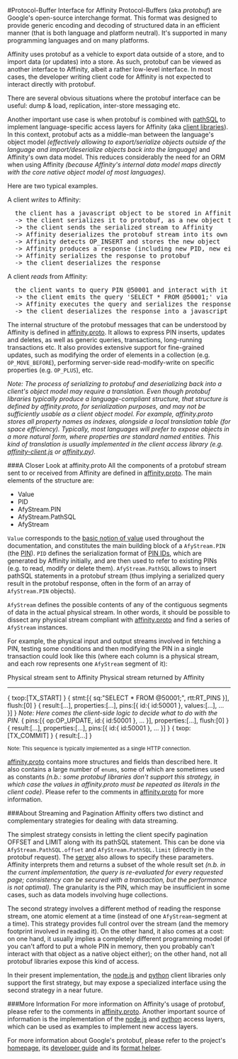 #Protocol-Buffer Interface for Affinity
Protocol-Buffers (aka _protobuf_) are Google's open-source interchange format. This format was designed to provide generic encoding
and decoding of structured data in an efficient manner (that is both language and platform neutral). It's supported
in many programming languages and on many platforms.

Affinity uses protobuf as a vehicle to export data outside of a store, and to import data (or updates) into a store.
As such, protobuf can be viewed as another interface to Affinity, albeit a rather low-level interface.
In most cases, the developer writing client code for Affinity is not expected to interact directly with protobuf.

There are several obvious situations where the protobuf interface can be useful: dump & load, replication, inter-store messaging etc.

Another important use case is when protobuf is combined with [pathSQL](./terminology.md#pathsql) to implement
language-specific access layers for Affinity (aka [client libraries](./terminology.md#client-side-libraries)). In this context, protobuf
acts as a middle-man between the language's object model _(effectively allowing to export/serialize objects outside of the language
and import/deserialize objects back into the language)_ and Affinity's own data model. This reduces
considerably the need for an ORM when using Affinity _(because Affinity's internal data model maps directly
with the core native object model of most languages)_.

Here are two typical examples.

A client _writes_ to Affinity:

<pre>
  the client has a javascript object to be stored in Affinity
  -> the client serializes it to protobuf, as a new object to be inserted (OP_INSERT)
  -> the client sends the serialized stream to Affinity
  -> Affinity deserializes the protobuf stream into its own internal data model
  -> Affinity detects OP_INSERT and stores the new object
  -> Affinity produces a response (including new PID, new eids etc.)
  -> Affinity serializes the response to protobuf
  -> the client deserializes the response
</pre>

A client _reads_ from Affinity:

<pre>
  the client wants to query PIN @50001 and interact with it as an object
  -> the client emits the query 'SELECT * FROM @50001;' via a protobuf-enabled interface
  -> Affinity executes the query and serializes the response to protobuf
  -> the client deserializes the response into a javascript object
</pre>

The internal structure of the protobuf messages that can be understood by Affinity is defined in
[affinity.proto](./sources/affinity_proto.html). It allows to express PIN inserts, updates and deletes,
as well as generic queries, transactions, long-running transactions etc. It also provides extensive support for
fine-grained updates, such as modifying the order of elements in a collection (e.g. `OP_MOVE_BEFORE`),
performing server-side read-modify-write on specific properties (e.g. `OP_PLUS`), etc.

_Note: The process of serializing to protobuf and deserializing back into
a client's object model may require a translation. Even though protobuf libraries
typically produce a language-compliant structure, that structure is defined by affinity.proto, for
serialization purposes, and may not be sufficiently usable as a client object model. For example, affinity.proto
stores all property names as indexes, alongside a local translation table (for space efficiency).
Typically, most languages will prefer to expose objects in a more natural form, where properties
are standard named entities. This kind of translation is usually implemented in the
client access library (e.g. [affinity-client.js](./sources/affinity-client_js.html) or
[affinity.py](./sources/affinity_py.html))._

###A Closer Look at affinity.proto
All the components of a protobuf stream sent to or received from Affinity are defined in
[affinity.proto](./sources/affinity_proto.html). The main elements of the structure are:

 * Value
 * PID
 * AfyStream.PIN
 * AfyStream.PathSQL
 * AfyStream

`Value` corresponds to the [basic notion of value](./terminology.md#value) used throughout the documentation,
and constitutes the main building block of a `AfyStream.PIN` (the [PIN](./terminology.md#pin)). `PID` defines
the serialization format of [PIN IDs](./terminology.md#pin-id-pid), which are generated by Affinity initially, and
are then used to refer to existing PINs (e.g. to read, modify or delete them). `AfyStream.PathSQL` allows to insert
pathSQL statements in a protobuf stream (thus implying a serialized query result in the protobuf response,
often in the form of an array of `AfyStream.PIN` objects).

`AfyStream` defines the possible contents of any of the contiguous segments of data in the
actual physical stream. In other words, it should be possible to dissect any physical stream 
compliant with [affinity.proto](./sources/affinity_proto.html) and find a series of `AfyStream` instances.

For example, the physical input and output streams involved in fetching a PIN, testing some conditions
and then modifying the PIN in a single transaction could look like this (where each column is
a physical stream, and each row represents one `AfyStream` segment of it):

Physical stream sent to Affinity                                                  Physical stream returned by Affinity
--------------------------------                                                  ------------------------------------
{ txop:[TX_START] }
{ stmt:[{ sq:"SELECT * FROM @50001;", rtt:RT_PINS }], flush:[0] }
                                                                                  { result:[...], properties:[...], pins:[{ id:{ id:50001 }, values:[...], ... }] }
_Note: Here comes the client-side logic to decide what to do with the PIN._
{ pins:[{ op:OP_UPDATE, id:{ id:50001 }, ... }], properties:[...], flush:[0] }
                                                                                  { result:[...], properties:[...], pins:[{ id:{ id:50001 }, ... }] }
{ txop:[TX_COMMIT] }
                                                                                  { result:[...] }

<sub>
Note: This sequence is typically implemented as a single HTTP connection.
</sub>

[affinity.proto](./sources/affinity_proto.html) contains more structures and fields than described here.
It also contains a large number of `enums`, some of which are sometimes used as constants _(n.b.:
some protobuf libraries don't support this strategy, in which case the values in affinity.proto must
be repeated as literals in the client code)_. Please refer to the comments in [affinity.proto](./sources/affinity_proto.html)
for more information.

###About Streaming and Pagination
Affinity offers two distinct and complementary strategies for dealing with data streaming.

The simplest strategy consists in letting the client specify pagination OFFSET and LIMIT along with its pathSQL statement.
This can be done via `AfyStream.PathSQL.offset` and `AfyStream.PathSQL.limit` (directly in the protobuf request).
The [server](./server.md) also allows to specify these parameters. Affinity interprets them
and returns a subset of the whole result set _(n.b. in the current implementation, the query
is re-evaluated for every requested page; consistency can be secured with a transaction, but the performance
is not optimal)_. The granularity is the PIN, which may be insufficient in some
cases, such as data models involving huge collections.

The second strategy involves a different method of reading the response stream, one atomic element at a time
(instead of one `AfyStream`-segment at a time). This strategy provides full control over the stream (and
the memory footprint involved in reading it). On the other hand, it also comes at a cost:
on one hand, it usually implies a completely different programming model (if you can't afford to put a
whole PIN in memory, then you probably can't interact with that object as a native object either);
on the other hand, not all protobuf libraries expose this kind of access.

In their present implementation, the [node.js](./sources/affinity-client_js.html) and
[python](./sources/affinity_py.html) client libraries only support the first strategy, but may expose a
specialized interface using the second strategy in a near future.

###More Information
For more information on Affinity's usage of protobuf, please refer to the comments in [affinity.proto](./sources/affinity_proto.html).
Another important source of information is the implementation of the [node.js](./sources/affinity-client_js.html) and
[python](./sources/affinity_py.html) access layers, which can be used as examples to implement new access layers.

For more information about Google's protobuf, please refer to the project's [homepage](http://code.google.com/p/protobuf),
its [developer guide](http://code.google.com/apis/protocolbuffers/docs/overview.html) and its
[format helper](http://code.google.com/apis/protocolbuffers/docs/proto.html).
